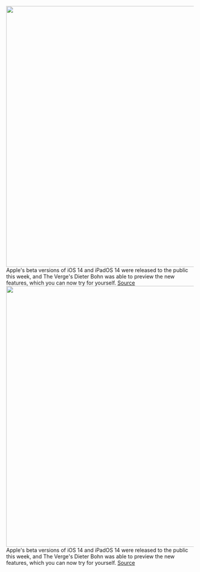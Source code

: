 <img src='https://cdn.vox-cdn.com/thumbor/lHE6zllFU8PIbKX07qzIHAKKqlU=/0x0:1306x866/1200x800/filters:focal(549x329:757x537)/cdn.vox-cdn.com/uploads/chorus_image/image/67041566/ios14stock.0.jpg' width='700px' /><br/>
Apple's beta versions of iOS 14 and iPadOS 14 were released to the public this week, and The Verge's Dieter Bohn was able to preview the new features, which you can now try for yourself.
<a href='https://www.theverge.com/2020/7/10/21319878/ios-14-public-beta-google-pixel-3a-samsung-note-20-event-rumors-vergecast-412'> Source <a/><img src='https://cdn.vox-cdn.com/thumbor/lHE6zllFU8PIbKX07qzIHAKKqlU=/0x0:1306x866/1200x800/filters:focal(549x329:757x537)/cdn.vox-cdn.com/uploads/chorus_image/image/67041566/ios14stock.0.jpg' width='700px' /><br/>
Apple's beta versions of iOS 14 and iPadOS 14 were released to the public this week, and The Verge's Dieter Bohn was able to preview the new features, which you can now try for yourself.
<a href='https://www.theverge.com/2020/7/10/21319878/ios-14-public-beta-google-pixel-3a-samsung-note-20-event-rumors-vergecast-412'> Source <a/>